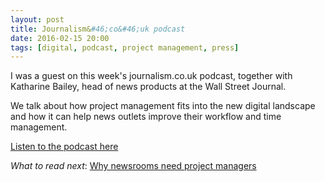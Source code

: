 ```yaml
---
layout: post
title: Journalism&#46;co&#46;uk podcast
date: 2016-02-15 20:00
tags: [digital, podcast, project management, press]
---
```

I was a guest on this week's journalism.co.uk podcast, together with Katharine Bailey, head of news products at the Wall Street Journal.

We talk about how project management fits into the new digital landscape and how it can help news outlets improve their workflow and time management.

[Listen to the podcast here](https://www.journalism.co.uk/podcast/project-management-in-the-newsroom-what-are-the-benefits-/s399/a611154/)

*What to read next*: [Why newsrooms need project managers](/project-managers/)